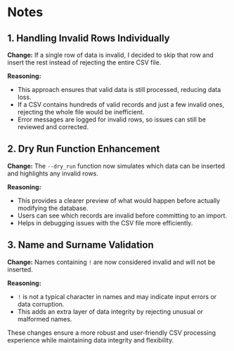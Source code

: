 # Notes

## 1. Handling Invalid Rows Individually
**Change:** If a single row of data is invalid, I decided to skip that row and insert the rest instead of rejecting the entire CSV file.

**Reasoning:**
- This approach ensures that valid data is still processed, reducing data loss.
- If a CSV contains hundreds of valid records and just a few invalid ones, rejecting the whole file would be inefficient.
- Error messages are logged for invalid rows, so issues can still be reviewed and corrected.

## 2. Dry Run Function Enhancement
**Change:** The `--dry_run` function now simulates which data can be inserted and highlights any invalid rows.

**Reasoning:**
- This provides a clearer preview of what would happen before actually modifying the database.
- Users can see which records are invalid before committing to an import.
- Helps in debugging issues with the CSV file more efficiently.

## 3. Name and Surname Validation
**Change:** Names containing `!` are now considered invalid and will not be inserted.

**Reasoning:**
- `!` is not a typical character in names and may indicate input errors or data corruption.
- This adds an extra layer of data integrity by rejecting unusual or malformed names.

These changes ensure a more robust and user-friendly CSV processing experience while maintaining data integrity and flexibility.
